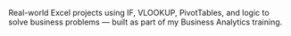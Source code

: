 Real-world Excel projects using IF, VLOOKUP, PivotTables, and logic to solve business problems — built as part of my Business Analytics training.

